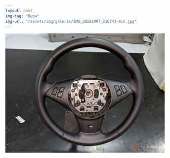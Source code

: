 ```yaml
---
layout: post
img-tag: "Dupa"
img-url: "/assets/img/galerie/IMG_20191007_210743-min.jpg"
---
```


![Poza](/assets/img/galerie/IMG_20191007_210743-min.jpg)